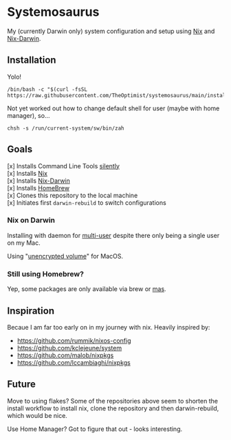 # Systemosaurus
My (currently Darwin only) system configuration and setup using [Nix](https://nixos.org) and [Nix-Darwin](https://github.com/LnL7/nix-darwin).

## Installation
Yolo!
```
/bin/bash -c "$(curl -fsSL https://raw.githubusercontent.com/TheOptimist/systemosaurus/main/install)"
```
Not yet worked out how to change default shell for user (maybe with home manager), so...
```
chsh -s /run/current-system/sw/bin/zah
```

## Goals
[x] Installs Command Line Tools [silently](https://apple.stackexchange.com/questions/107307/how-can-i-install-the-command-line-tools-completely-from-the-command-line/195963#195963)  
[x] Installs [Nix](https://nixos.org)    
[x] Installs [Nix-Darwin](https://github.com/LnL7/nix-darwin)  
[x] Installs [HomeBrew](https://brew.sh)    
[x] Clones this repository to the local machine  
[x] Initiates first `darwin-rebuild` to switch configurations  

### Nix on Darwin
Installing with daemon for [multi-user](https://nixos.org/manual/nix/stable/#sect-multi-user-installation) despite there only being a single user on my Mac.

Using "[unencrypted volume](https://nixos.org/manual/nix/stable/#sect-macos-installation)" for MacOS.

### Still using Homebrew?
Yep, some packages are only available via brew or [mas](https://github.com/mas-cli/mas).

## Inspiration
Becaue I am far too early on in my journey with nix. Heavily inspired by:

* https://github.com/rummik/nixos-config
* https://github.com/kclejeune/system
* https://github.com/malob/nixpkgs
* https://github.com/lccambiaghi/nixpkgs

## Future
Move to using flakes? Some of the repositories above seem to shorten the install
workflow to install nix, clone the repository and then darwin-rebuild, which would
be nice.

Use Home Manager? Got to figure that out - looks interesting.
